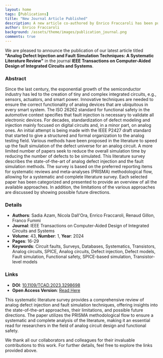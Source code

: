 ```yaml
---
layout: home
tags: [Publications]
title: "New Journal Article Published"
description: A new article co-authored by Enrico Fraccaroli has been published in IEEE Transactions on Computer-Aided Design of Integrated Circuits and Systems.
author: Enrico Fraccaroli
background: /assets/theme/images/publication_journal.png
comments: true
---
```


We are pleased to announce the publication of our latest article titled
**"Analog Defect Injection and Fault Simulation Techniques: A Systematic
Literature Review"** in the journal **IEEE Transactions on Computer-Aided Design
of Integrated Circuits and Systems**.

### Abstract

Since the last century, the exponential growth of the semiconductor industry has
led to the creation of tiny and complex integrated circuits, e.g., sensors,
actuators, and smart power. Innovative techniques are needed to ensure the
correct functionality of analog devices that are ubiquitous in every smart
system. The ISO 26262 standard for functional safety in the automotive context
specifies that fault injection is necessary to validate all electronic devices.
For decades, standardization of defect modeling and injection mainly focused on
digital circuits and, in a minor part, on analog ones. An initial attempt is
being made with the IEEE P2427 draft standard that started to give a structured
and formal organization to the analog testing field. Various methods have been
proposed in the literature to speed up the fault simulation of the defect
universe for an analog circuit. A more limited number of papers seek to reduce
the overall simulation time by reducing the number of defects to be simulated.
This literature survey describes the state-of-the-art of analog defect injection
and the fault simulation methods. The survey is based on the preferred reporting
items for systematic reviews and meta-analyses (PRISMA) methodological flow,
allowing for a systematic and complete literature survey. Each selected paper
has been categorized and presented to provide an overview of all the available
approaches. In addition, the limitations of the various approaches are discussed
by showing possible future directions.

### Details

- **Authors**: Sadia Azam, Nicola Dall'Ora, Enrico Fraccaroli, Renaud Gillon, Franco Fummi
- **Journal**: IEEE Transactions on Computer-Aided Design of Integrated Circuits and Systems
- **Volume**: 43, **Number**: 1, **Year**: 2024
- **Pages**: 16-29
- **Keywords**: Circuit faults, Surveys, Databases, Systematics, Transistors, Analog circuits, SPICE, Analog circuits, Defect injection, Defect models, Fault simulation, Functional safety, SPICE-based simulation, Transistor-level models

### Links

- **DOI**: [10.1109/TCAD.2023.3298698](https://doi.org/10.1109/TCAD.2023.3298698)  
- **Open Access Version**: [Read Here](https://iris.univr.it/retrieve/10ef3a06-6720-49c4-9050-9c4df5e23624/Analog_Defect_Injection_and_Fault_Simulation_Techniques_A_Systematic_Literature_Review.pdf)

This systematic literature survey provides a comprehensive review of analog
defect injection and fault simulation techniques, offering insights into the
state-of-the-art approaches, their limitations, and possible future directions.
The paper utilizes the PRISMA methodological flow to ensure a systematic and
complete analysis of the literature, making it an essential read for researchers
in the field of analog circuit design and functional safety.

We thank all our collaborators and colleagues for their invaluable contributions
to this work. For further details, feel free to explore the links provided
above.
